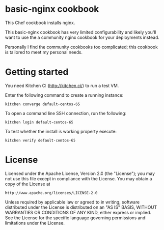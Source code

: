 basic-nginx cookbook
====================

This Chef cookbook installs nginx.

This basic-nginx cookbook has very limited configurability and likely you'll want to use
the a community nginx cookbook for your deployments instead.

Personally I find the community cookbooks too complicated; this cookbook is tailored to meet
my personal needs.

# Getting started

You need Kitchen CI (http://kitchen.ci/) to run a test VM.

Enter the following command to create a running instance:

    kitchen converge default-centos-65

To open a command line SSH connection, run the following:

    kitchen login default-centos-65

To test whether the install is working property execute:

    kitchen verify default-centos-65

# License

Licensed under the Apache License, Version 2.0 (the "License");
you may not use this file except in compliance with the License.
You may obtain a copy of the License at

    http://www.apache.org/licenses/LICENSE-2.0

Unless required by applicable law or agreed to in writing, software
distributed under the License is distributed on an "AS IS" BASIS,
WITHOUT WARRANTIES OR CONDITIONS OF ANY KIND, either express or implied.
See the License for the specific language governing permissions and
limitations under the License.
